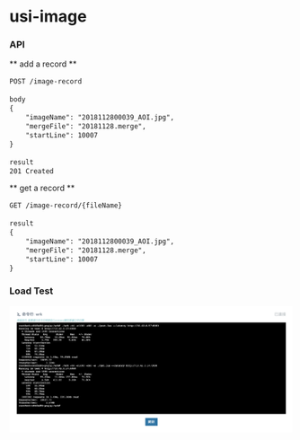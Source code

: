 # usi-image

### API
** add a record **
```
POST /image-record

body
{
	"imageName": "2018112800039_AOI.jpg",
	"mergeFile": "20181128.merge",
	"startLine": 10007
}

result
201 Created
```

** get a record **
```
GET /image-record/{fileName}

result
{
	"imageName": "2018112800039_AOI.jpg",
	"mergeFile": "20181128.merge",
	"startLine": 10007
}
```

### Load Test
![](https://github.com/wei840222/usi-image/blob/master/loadTest/result.png?raw=true)